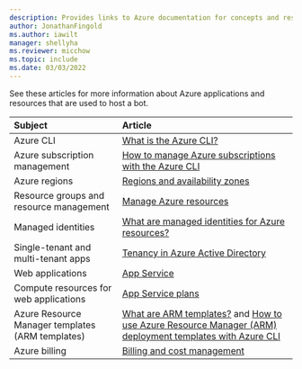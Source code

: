 ```yaml
---
description: Provides links to Azure documentation for concepts and resources used in support of bot hosting.
author: JonathanFingold
ms.author: iawilt
manager: shellyha
ms.reviewer: micchow
ms.topic: include
ms.date: 03/03/2022
---
```


See these articles for more information about Azure applications and resources that are used to host a bot.

| Subject | Article |
|:-|:-|
| Azure CLI | [What is the Azure CLI?](/cli/azure/what-is-azure-cli) |
| Azure subscription management | [How to manage Azure subscriptions with the Azure CLI](/cli/azure/manage-azure-subscriptions-azure-cli) |
| Azure regions | [Regions and availability zones](/azure/availability-zones/az-overview) |
| Resource groups and resource management | [Manage Azure resources](/azure/azure-resource-manager/management/) |
| Managed identities | [What are managed identities for Azure resources?](/azure/active-directory/managed-identities-azure-resources/overview) |
| Single-tenant and multi-tenant apps | [Tenancy in Azure Active Directory](/azure/active-directory/develop/single-and-multi-tenant-apps) |
| Web applications | [App Service](/azure/app-service/) |
| Compute resources for web applications | [App Service plans](/azure/app-service/azure-web-sites-web-hosting-plans-in-depth-overview) |
| Azure Resource Manager templates (ARM templates) | [What are ARM templates?](/azure/azure-resource-manager/templates/overview) and [How to use Azure Resource Manager (ARM) deployment templates with Azure CLI](/azure/azure-resource-manager/templates/deploy-cli) |
| Azure billing | [Billing and cost management](/azure/cost-management-billing/) |
